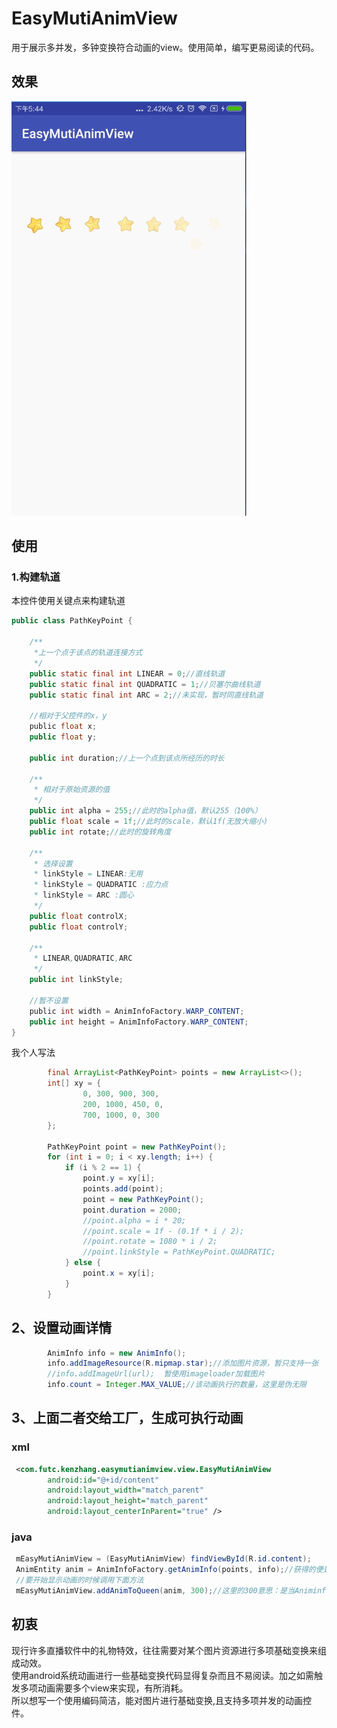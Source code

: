 # EasyMutiAnimView
用于展示多并发，多钟变换符合动画的view。使用简单，编写更易阅读的代码。

## 效果
![](https://github.com/UniqueKenzhang/EasyMutiAnimView/blob/master/raw/easy_anim.gif)

## 使用

### 1.构建轨道
本控件使用关键点来构建轨道
```java
public class PathKeyPoint {

    /**
     *上一个点于该点的轨道连接方式
     */
    public static final int LINEAR = 0;//直线轨道
    public static final int QUADRATIC = 1;//贝塞尔曲线轨道
    public static final int ARC = 2;//未实现，暂时同直线轨道
    
    //相对于父控件的x，y
    public float x;
    public float y;

    public int duration;//上一个点到该点所经历的时长

    /**
     * 相对于原始资源的值
     */
    public int alpha = 255;//此时的alpha值，默认255（100%）
    public float scale = 1f;//此时的scale，默认1f(无放大缩小)
    public int rotate;//此时的旋转角度

    /**
     * 选择设置
     * linkStyle = LINEAR:无用
     * linkStyle = QUADRATIC :应力点
     * linkStyle = ARC :圆心
     */
    public float controlX;
    public float controlY;

    /**
     * LINEAR,QUADRATIC,ARC
     */
    public int linkStyle;
    
    //暂不设置
    public int width = AnimInfoFactory.WARP_CONTENT;
    public int height = AnimInfoFactory.WARP_CONTENT;
}

```
我个人写法
```java
        final ArrayList<PathKeyPoint> points = new ArrayList<>();
        int[] xy = {
                0, 300, 900, 300,
                200, 1000, 450, 0,
                700, 1000, 0, 300
        };

        PathKeyPoint point = new PathKeyPoint();
        for (int i = 0; i < xy.length; i++) {
            if (i % 2 == 1) {
                point.y = xy[i];
                points.add(point);
                point = new PathKeyPoint();
                point.duration = 2000;
                //point.alpha = i * 20;
                //point.scale = 1f - (0.1f * i / 2);
                //point.rotate = 1080 * i / 2;
                //point.linkStyle = PathKeyPoint.QUADRATIC;
            } else {
                point.x = xy[i];
            }
        }

```

## 2、设置动画详情
```java
        AnimInfo info = new AnimInfo();
        info.addImageResource(R.mipmap.star);//添加图片资源，暂只支持一张
        //info.addImageUrl(url);  暂使用imageloader加载图片
        info.count = Integer.MAX_VALUE;//该动画执行的数量，这里是伪无限
```

## 3、上面二者交给工厂，生成可执行动画
### xml
```xml
 <com.futc.kenzhang.easymutianimview.view.EasyMutiAnimView
        android:id="@+id/content"
        android:layout_width="match_parent"
        android:layout_height="match_parent"
        android:layout_centerInParent="true" />
```
### java
```java
 mEasyMutiAnimView = (EasyMutiAnimView) findViewById(R.id.content);
 AnimEntity anim = AnimInfoFactory.getAnimInfo(points, info);//获得的便是可执行动画 AnimEntity
 //要开始显示动画的时候调用下面方法
 mEasyMutiAnimView.addAnimToQueen(anim, 300);//这里的300意思：是当Animinfo设置的数量>1的时候，每个动画的间隔时间。设置为0时即为同时开始。
```


## 初衷
现行许多直播软件中的礼物特效，往往需要对某个图片资源进行多项基础变换来组成动效。</br>
使用android系统动画进行一些基础变换代码显得复杂而且不易阅读。加之如需触发多项动画需要多个view来实现，有所消耗。</br>
所以想写一个使用编码简洁，能对图片进行基础变换,且支持多项并发的动画控件。</br>

